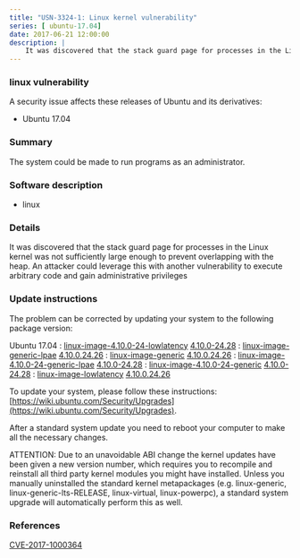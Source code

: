 ```yaml
---
title: "USN-3324-1: Linux kernel vulnerability"
series: [ ubuntu-17.04]
date: 2017-06-21 12:00:00
description: |
    It was discovered that the stack guard page for processes in the Linux kernel was not sufficiently large enough to prevent overlapping with the heap. An attacker could leverage this with another vulnerability to execute arbitrary code and gain administrative privileges 
--- 
```

 
 


### linux vulnerability

A security issue affects these releases of Ubuntu and its derivatives:

* Ubuntu 17.04

### Summary

The system could be made to run programs as an administrator. 

### Software description

* linux 

### Details

It was discovered that the stack guard page for processes in the Linux kernel was not sufficiently large enough to prevent overlapping with the heap. An attacker could leverage this with another vulnerability to execute arbitrary code and gain administrative privileges 

### Update instructions

The problem can be corrected by updating your system to the following package version:

Ubuntu 17.04
 : [linux-image-4.10.0-24-lowlatency](https://launchpad.net/ubuntu/+source/linux) <span> [4.10.0-24.28](https://launchpad.net/ubuntu/+source/linux/4.10.0-24.28) </span> 
 : [linux-image-generic-lpae](https://launchpad.net/ubuntu/+source/linux) <span> [4.10.0.24.26](https://launchpad.net/ubuntu/+source/linux/4.10.0-24.28) </span> 
 : [linux-image-generic](https://launchpad.net/ubuntu/+source/linux) <span> [4.10.0.24.26](https://launchpad.net/ubuntu/+source/linux/4.10.0-24.28) </span> 
 : [linux-image-4.10.0-24-generic-lpae](https://launchpad.net/ubuntu/+source/linux) <span> [4.10.0-24.28](https://launchpad.net/ubuntu/+source/linux/4.10.0-24.28) </span> 
 : [linux-image-4.10.0-24-generic](https://launchpad.net/ubuntu/+source/linux) <span> [4.10.0-24.28](https://launchpad.net/ubuntu/+source/linux/4.10.0-24.28) </span> 
 : [linux-image-lowlatency](https://launchpad.net/ubuntu/+source/linux) <span> [4.10.0.24.26](https://launchpad.net/ubuntu/+source/linux/4.10.0-24.28) </span> 

To update your system, please follow these instructions: [https://wiki.ubuntu.com/Security/Upgrades](https://wiki.ubuntu.com/Security/Upgrades).

After a standard system update you need to reboot your computer to make all the necessary changes.

ATTENTION: Due to an unavoidable ABI change the kernel updates have been given a new version number, which requires you to recompile and reinstall all third party kernel modules you might have installed. Unless you manually uninstalled the standard kernel metapackages (e.g. linux-generic, linux-generic-lts-RELEASE, linux-virtual, linux-powerpc), a standard system upgrade will automatically perform this as well. 

### References

 
 [CVE-2017-1000364](http://people.ubuntu.com/~ubuntu-security/cve/CVE-2017-1000364)
 

